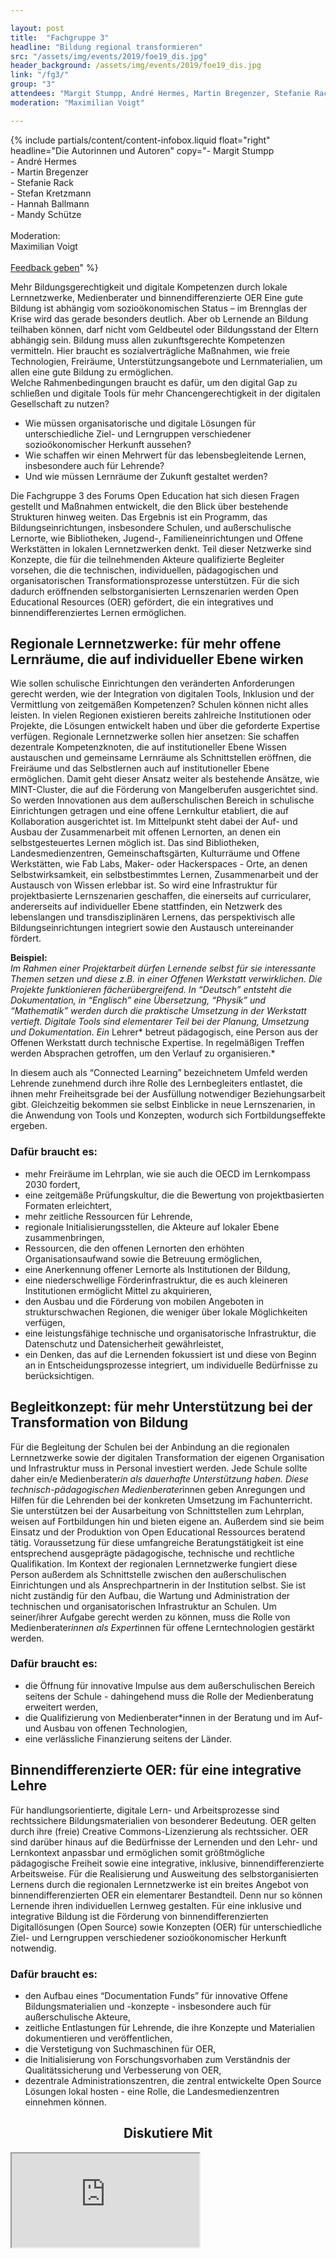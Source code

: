 ```yaml
---

layout: post
title:  "Fachgruppe 3"
headline: "Bildung regional transformieren"
src: "/assets/img/events/2019/foe19_dis.jpg"
header_background: /assets/img/events/2019/foe19_dis.jpg
link: "/fg3/"
group: "3"
attendees: "Margit Stumpp, André Hermes, Martin Bregenzer, Stefanie Rack, Stefan Kretzmann, Hannah Ballmann und Mandy Schütze"
moderation: "Maximilian Voigt"

---
```


{% include partials/content/content-infobox.liquid float="right" headline="Die Autorinnen und Autoren" copy="- Margit Stumpp<br>- André Hermes<br>- Martin Bregenzer<br>- Stefanie Rack<br>- Stefan Kretzmann<br>- Hannah Ballmann<br>- Mandy Schütze<br><br>Moderation:<br>Maximilian Voigt<br><br><a class='edu-btn white feedback' href='#fgdrei'>Feedback geben</a>" %}

Mehr Bildungsgerechtigkeit und digitale Kompetenzen durch lokale Lernnetzwerke, Medienberater und binnendifferenzierte OER 
Eine gute Bildung ist abhängig vom sozioökonomischen Status – im Brennglas der Krise wird das gerade besonders deutlich. Aber ob Lernende an Bildung teilhaben können, darf nicht vom Geldbeutel oder Bildungsstand der Eltern abhängig sein. Bildung muss allen zukunftsgerechte Kompetenzen vermitteln. Hier braucht es sozialverträgliche Maßnahmen, wie freie Technologien, Freiräume, Unterstützungsangebote und Lernmaterialien, um allen eine gute Bildung zu ermöglichen. 
<br>Welche Rahmenbedingungen braucht es dafür, um den digital Gap zu schließen und digitale Tools für mehr Chancengerechtigkeit in der digitalen Gesellschaft zu nutzen?
* Wie müssen organisatorische und digitale Lösungen für unterschiedliche Ziel- und Lerngruppen verschiedener sozioökonomischer Herkunft aussehen? 
* Wie schaffen wir einen Mehrwert für das lebensbegleitende Lernen, insbesondere auch für Lehrende?
* Und wie müssen Lernräume der Zukunft gestaltet werden?

Die Fachgruppe 3 des Forums Open Education hat sich diesen Fragen gestellt und Maßnahmen entwickelt, die den Blick über bestehende Strukturen hinweg weiten. Das Ergebnis ist ein Programm, das Bildungseinrichtungen, insbesondere Schulen, und außerschulische Lernorte, wie Bibliotheken, Jugend-, Familieneinrichtungen und Offene Werkstätten in lokalen Lernnetzwerken denkt. Teil dieser Netzwerke sind Konzepte, die für die teilnehmenden Akteure qualifizierte Begleiter vorsehen, die die technischen, individuellen, pädagogischen und organisatorischen Transformationsprozesse unterstützen. Für die sich dadurch eröffnenden selbstorganisierten Lernszenarien werden Open Educational Resources (OER) gefördert, die ein integratives und binnendifferenziertes Lernen ermöglichen.

## Regionale Lernnetzwerke: für mehr offene Lernräume, die auf individueller Ebene wirken

Wie sollen schulische Einrichtungen den veränderten Anforderungen gerecht werden, wie der Integration von digitalen Tools, Inklusion und der Vermittlung von zeitgemäßen Kompetenzen? Schulen können nicht alles leisten. In vielen Regionen existieren bereits zahlreiche Institutionen oder Projekte, die Lösungen entwickelt haben und über die geforderte Expertise verfügen. Regionale Lernnetzwerke sollen hier ansetzen: Sie schaffen dezentrale Kompetenzknoten, die auf institutioneller Ebene Wissen austauschen und gemeinsame Lernräume als Schnittstellen eröffnen, die Freiräume und das Selbstlernen auch auf institutioneller Ebene ermöglichen. Damit geht dieser Ansatz weiter als bestehende Ansätze, wie MINT-Cluster, die auf die Förderung von Mangelberufen ausgerichtet sind. So werden Innovationen aus dem außerschulischen Bereich in schulische Einrichtungen getragen und eine offene Lernkultur etabliert, die auf Kollaboration ausgerichtet ist. Im Mittelpunkt steht dabei der Auf- und Ausbau der Zusammenarbeit mit offenen Lernorten, an denen ein selbstgesteuertes Lernen möglich ist. Das sind Bibliotheken, Landesmedienzentren, Gemeinschaftsgärten, Kulturräume und Offene Werkstätten, wie Fab Labs, Maker- oder Hackerspaces - Orte, an denen Selbstwirksamkeit, ein selbstbestimmtes Lernen, Zusammenarbeit und der Austausch von Wissen erlebbar ist. So wird eine Infrastruktur für projektbasierte Lernszenarien geschaffen, die einerseits auf curricularer, andererseits auf individueller Ebene stattfinden, ein Netzwerk des lebenslangen und transdisziplinären Lernens, das perspektivisch alle Bildungseinrichtungen integriert sowie den Austausch untereinander fördert.

**Beispiel:**<br>
*Im Rahmen einer Projektarbeit dürfen Lernende selbst für sie interessante Themen setzen und diese z.B. in einer Offenen Werkstatt verwirklichen. Die Projekte funktionieren fächerübergreifend. In “Deutsch” entsteht die Dokumentation, in “Englisch” eine Übersetzung, “Physik” und “Mathematik” werden durch die praktische Umsetzung in der Werkstatt vertieft. Digitale Tools sind elementarer Teil bei der Planung, Umsetzung und Dokumentation. Ein* Lehrer* betreut pädagogisch, eine Person aus der Offenen Werkstatt durch technische Expertise. In regelmäßigen Treffen werden Absprachen getroffen, um den Verlauf zu organisieren.*

In diesem auch als “Connected Learning” bezeichnetem Umfeld werden Lehrende zunehmend durch ihre Rolle des Lernbegleiters entlastet, die ihnen mehr Freiheitsgrade bei der Ausfüllung notwendiger Beziehungsarbeit gibt. Gleichzeitig bekommen sie selbst Einblicke in neue Lernszenarien, in die Anwendung von Tools und Konzepten, wodurch sich Fortbildungseffekte ergeben. 


### Dafür braucht es:
* mehr Freiräume im Lehrplan, wie sie auch die OECD im Lernkompass 2030 fordert,
* eine zeitgemäße Prüfungskultur, die die Bewertung von projektbasierten Formaten erleichtert,
* mehr zeitliche Ressourcen für Lehrende,
* regionale Initialisierungsstellen, die Akteure auf lokaler Ebene zusammenbringen, 
* Ressourcen, die den offenen Lernorten den erhöhten Organisationsaufwand sowie die Betreuung ermöglichen,
* eine Anerkennung offener Lernorte als Institutionen der Bildung,
* eine niederschwellige Förderinfrastruktur, die es auch kleineren Institutionen ermöglicht Mittel zu akquirieren,
* den Ausbau und die Förderung von mobilen Angeboten in strukturschwachen Regionen, die weniger über lokale Möglichkeiten verfügen,
* eine leistungsfähige technische und organisatorische Infrastruktur, die Datenschutz und Datensicherheit gewährleistet,
* ein Denken, das auf die Lernenden fokussiert ist und diese von Beginn an in Entscheidungsprozesse integriert, um individuelle Bedürfnisse zu berücksichtigen.

## Begleitkonzept: für mehr Unterstützung bei der Transformation von Bildung

Für die Begleitung der Schulen bei der Anbindung an die regionalen Lernnetzwerke sowie der digitalen Transformation der eigenen Organisation und Infrastruktur muss in Personal investiert werden. Jede Schule sollte daher ein/e Medienberater*in als dauerhafte Unterstützung haben. Diese technisch-pädagogischen Medienberater*innen geben Anregungen und Hilfen für die Lehrenden bei der konkreten Umsetzung im Fachunterricht.  Sie unterstützen bei der Ausarbeitung von Schnittstellen zum Lehrplan, weisen auf Fortbildungen hin und bieten eigene an. Außerdem sind sie beim Einsatz und der Produktion von Open Educational Ressources beratend tätig. Voraussetzung für diese umfangreiche Beratungstätigkeit ist eine entsprechend ausgeprägte pädagogische, technische und rechtliche Qualifikation. 
Im Kontext der regionalen Lernnetzwerke fungiert diese Person außerdem als Schnittstelle zwischen den außerschulischen Einrichtungen und als Ansprechpartnerin in der Institution selbst. Sie ist nicht zuständig für den Aufbau, die Wartung und Administration der technischen und organisatorischen Infrastruktur an Schulen.
Um seiner/ihrer Aufgabe gerecht werden zu können, muss die Rolle von Medienberater*innen als Expert*innen für offene Lerntechnologien gestärkt werden.  

### Dafür braucht es:
* die Öffnung für innovative Impulse aus dem außerschulischen Bereich seitens der Schule - dahingehend muss die Rolle der Medienberatung erweitert werden,
* die Qualifizierung von Medienberater*innen in der Beratung und im Auf- und Ausbau von offenen Technologien,
* eine verlässliche Finanzierung seitens der Länder. 

## Binnendifferenzierte OER: für eine integrative Lehre

Für handlungsorientierte, digitale Lern- und Arbeitsprozesse sind rechtssichere Bildungsmaterialien von besonderer Bedeutung. OER gelten durch ihre (freie) Creative Commons-Lizenzierung als rechtssicher. OER sind darüber hinaus auf die Bedürfnisse der Lernenden und den Lehr- und Lernkontext anpassbar und ermöglichen somit größtmögliche pädagogische Freiheit sowie eine integrative, inklusive, binnendifferenzierte Arbeitsweise. 
Für die Realisierung und Ausweitung des selbstorganisierten Lernens durch die regionalen Lernnetzwerke ist ein breites Angebot von binnendifferenzierten OER ein elementarer Bestandteil. Denn nur so können Lernende ihren individuellen Lernweg gestalten. Für eine inklusive und integrative Bildung ist die Förderung von binnendifferenzierten Digitallösungen (Open Source) sowie Konzepten (OER) für unterschiedliche Ziel- und Lerngruppen verschiedener sozioökonomischer Herkunft notwendig. 

### Dafür braucht es:
* den Aufbau eines “Documentation Funds” für innovative Offene Bildungsmaterialien und -konzepte - insbesondere auch für außerschulische Akteure,
* zeitliche Entlastungen für Lehrende, die ihre Konzepte und Materialien dokumentieren und veröffentlichen,
* die Verstetigung von Suchmaschinen für OER,
* die Initialisierung von Forschungsvorhaben zum Verständnis der Qualitätssicherung und Verbesserung von OER,
* dezentrale Administrationszentren, die zentral entwickelte Open Source Lösungen lokal hosten - eine Rolle, die Landesmedienzentren einnehmen können.

<center><h2 id="fgdrei">Diskutiere Mit</h2></center>
<div class="video"><iframe src="https://tweedback.de/p8t3/chatwall"></iframe></div>
